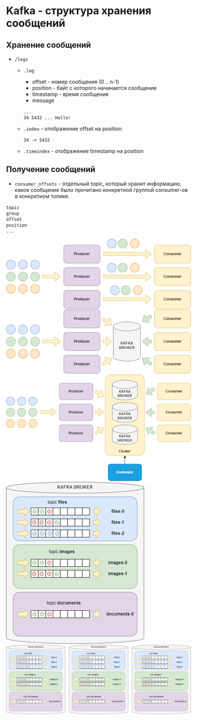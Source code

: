 # Kafka - структура хранения сообщений

## Хранение сообщений

* `/logs`

	* `.log` 
		- offset - номер сообщения (0 .. n-1)
		- position - байт с которого начинается сообщение
		- timestamp - время сообщения
		- message

		```
		...
		34 5432 ... Hello!
		```

	* `.index` - отображение offset на position

		```
		34 -> 5432
		```

	* `.timeindex` - отображение timestamp на position

## Получение сообщений

* `consumer_offsets` - отдельный topic, который хранит информацию, какое сообщение было прочитано конкретной группой consumer-ов в конкретном топике.

```
topic
group
offset
position
...
```

![1](img/1.png)
![1](img/2.png)
![1](img/3.png)
![1](img/4.png)
![1](img/5.png)